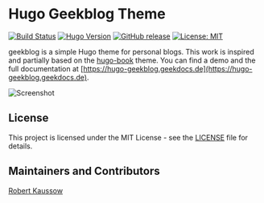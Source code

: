 # Hugo Geekblog Theme

[![Build Status](https://img.shields.io/drone/build/xoxys/hugo-geekblog?logo=drone)](https://cloud.drone.io/xoxys/hugo-geekblog)
[![Hugo Version](https://img.shields.io/badge/hugo-0.65-blue.svg)](https://gohugo.io)
[![GitHub release](https://img.shields.io/github/v/release/xoxys/hugo-geekblog)](https://github.com/xoxys/hugo-geekblog/releases/latest)
[![License: MIT](https://img.shields.io/github/license/xoxys/hugo-geekblog)](LICENSE)

geekblog is a simple Hugo theme for personal blogs. This work is inspired and partially based on the [hugo-book](https://github.com/alex-shpak/hugo-book) theme. You can find a demo and the full documentation at [https://hugo-geekblog.geekdocs.de](https://hugo-geekblog.geekdocs.de).

![Screenshot](https://github.com/xoxys/hugo-geekblog/blob/master/images/screenshot.png)

## License

This project is licensed under the MIT License - see the [LICENSE](LICENSE) file for details.

## Maintainers and Contributors

[Robert Kaussow](https://github.com/xoxys)
